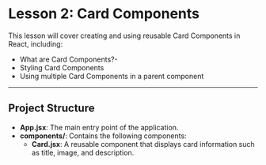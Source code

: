 # Lesson 2: Card Components

This lesson will cover creating and using reusable Card Components in React, including:

- What are Card Components?-
- Styling Card Components
- Using multiple Card Components in a parent component

---

## Project Structure

- **App.jsx**: The main entry point of the application.
- **components/**: Contains the following components:
  - **Card.jsx**: A reusable component that displays card information such as title, image, and description.